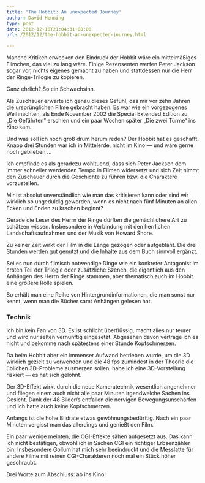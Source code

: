 ```yaml
---
title: 'The Hobbit: An unexpected Journey'
author: David Henning
type: post
date: 2012-12-18T21:04:31+00:00
url: /2012/12/the-hobbit-an-unexpected-journey.html

---
```

Manche Kritiken erwecken den Eindruck der Hobbit wäre ein mittelmäßiges Filmchen, das viel zu lang wäre. Einige Rezensenten werfen Peter Jackson sogar vor, nichts eigenes gemacht zu haben und stattdessen nur die Herr der Ringe-Trilogie zu kopieren.

Ganz ehrlich? So ein Schwachsinn.

Als Zuschauer erwarte ich genau dieses Gefühl, das mir vor zehn Jahren die ursprünglichen Filme gebracht haben. Es war wie ein vorgezogenes Weihnachten, als Ende November 2002 die Special Extended Edition zu &#8222;Die Gefährten&#8220; erschien und ein paar Wochen später &#8222;Die zwei Türme&#8220; ins Kino kam.

Und was soll ich noch groß drum herum reden? Der Hobbit hat es geschafft. Knapp drei Stunden war ich in Mittelerde, nicht im Kino &#8212; und wäre gerne noch geblieben …

Ich empfinde es als geradezu wohltuend, dass sich Peter Jackson dem immer schneller werdenden Tempo in Filmen widersetzt und sich Zeit nimmt den Zuschauer durch die Geschichte zu führen bzw. die Charaktere vorzustellen.

Mir ist absolut unverständlich wie man das kritisieren kann oder sind wir wirklich so ungeduldig geworden, wenn es nicht nach fünf Minuten an allen Ecken und Enden zu krachen beginnt?

Gerade die Leser des Herrn der Ringe dürften die gemächlichere Art zu schätzen wissen. Insbesondere in Verbindung mit den herrlichen Landschaftsaufnahmen und der Musik von Howard Shore.

Zu keiner Zeit wirkt der Film in die Länge gezogen oder aufgebläht. Die drei Stunden werden gut genutzt und die Inhalte aus dem Buch sinnvoll ergänzt.

Sei es nun durch filmisch notwendige Dinge wie ein konkreter Antagonist im ersten Teil der Trilogie oder zusätzliche Szenen, die eigentlich aus den Anhängen des Herrn der Ringe stammen, aber thematisch auch im Hobbit eine größere Rolle spielen.

So erhält man eine Reihe von Hintergrundinformationen, die man sonst nur kennt, wenn man die Bücher samt Anhängen gelesen hat.

### Technik

Ich bin kein Fan von 3D. Es ist schlicht überflüssig, macht alles nur teurer und wird nur selten vernünftig eingesetzt. Abgesehen davon vertrage ich es nicht und bekomme nach spätestens einer Stunde Kopfschmerzen.

Da beim Hobbit aber ein immenser Aufwand betrieben wurde, um die 3D wirklich gezielt zu verwenden und die 48 fps zumindest in der Theorie die üblichen 3D-Probleme ausmerzen sollen, habe ich eine 3D-Vorstellung riskiert &#8212; es hat sich gelohnt.

Der 3D-Effekt wirkt durch die neue Kameratechnik wesentlich angenehmer und fliegen einem auch nicht alle paar Minuten irgendwelche Sachen ins Gesicht. Dank der 48 Bilder/s entfallen die nervigen Bewegungsunschärfen und ich hatte auch keine Kopfschmerzen.

Anfangs ist die hohe Bildrate etwas gewöhnungsbedürftig. Nach ein paar Minuten vergisst man das allerdings und genießt den Film.

Ein paar wenige meinten, die CGI-Effekte sähen aufgesetzt aus. Das kann ich nicht bestätigen, obwohl ich in Sachen CGI ein richtiger Erbsenzähler bin. Insbesondere Gollum hat mich sehr beeindruckt und die Messlatte für andere Filme mit reinen CGI-Charakteren noch mal ein Stück höher geschraubt.

Drei Worte zum Abschluss: ab ins Kino!